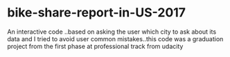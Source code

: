 # bike-share-report-in-US-2017
An interactive code ..based on asking the user which city to ask about its data and I tried to avoid user common mistakes..this code was a graduation project from the first phase at professional track from udacity 
